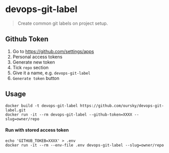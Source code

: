 # devops-git-label
> Create common git labels on project setup.

## Github Token
1. Go to https://github.com/settings/apps
2. Personal access tokens
3. Generate new token
4. Tick `repo` section
5. Give it a name, e.g. `devops-git-label`
6. `Generate token` button


## Usage
```
docker build -t devops-git-label https://github.com/oursky/devops-git-label.git
docker run -it --rm devops-git-label --github-token=XXXX --slug=owner/repo
```

#### Run with stored access token
```
echo 'GITHUB_TOKEB=XXXX' > .env
docker run -it --rm --env-file .env devops-git-label --slug=owner/repo
```
